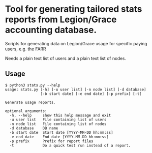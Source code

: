 # Tool for generating tailored stats reports from Legion/Grace accounting database.
Scripts for generating data on Legion/Grace usage for specific paying users, e.g. the FARR

Needs a plain text list of users and a plain text list of nodes.

## Usage

```
$ python3 stats.py --help
usage: stats.py [-h] [-u user list] [-n node list] [-d database]
                [-b start date] [-e end date] [-p prefix] [-t]                                                                                                                 

Generate usage reports.

optional arguments:
  -h, --help     show this help message and exit
  -u user list   File containing list of users
  -n node list   File containing list of nodes
  -d database    DB name
  -b start date  Start date [YYYY-MM-DD hh:mm:ss]
  -e end date    End date [YYYY-MM-DD hh:mm:ss]
  -p prefix      Prefix for report files
  -t             Do a quick test run instead of a report.
```
